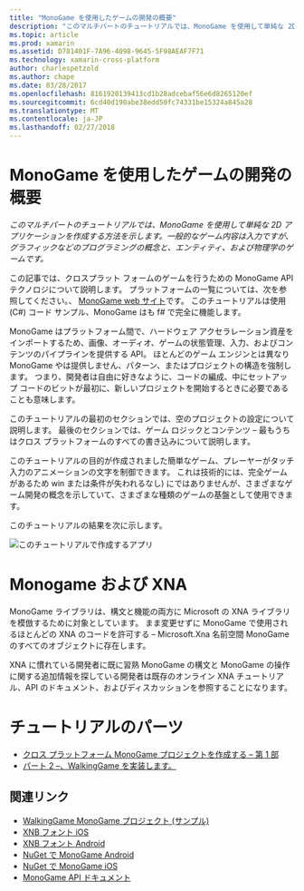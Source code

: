 ```yaml
---
title: "MonoGame を使用したゲームの開発の概要"
description: "このマルチパートのチュートリアルでは、MonoGame を使用して単純な 2D アプリケーションを作成する方法を示します。  一般的なゲーム内容は入力ですが、グラフィックなどのプログラミングの概念と、エンティティ、および物理学のゲームです。"
ms.topic: article
ms.prod: xamarin
ms.assetid: D781401F-7A96-4098-9645-5F98AEAF7F71
ms.technology: xamarin-cross-platform
author: charlespetzold
ms.author: chape
ms.date: 03/28/2017
ms.openlocfilehash: 8161920139413cd1b28adcebaf56e6d8265120ef
ms.sourcegitcommit: 6cd40d190abe38edd50fc74331be15324a845a28
ms.translationtype: MT
ms.contentlocale: ja-JP
ms.lasthandoff: 02/27/2018
---
```

# <a name="introduction-to-game-development-with-monogame"></a>MonoGame を使用したゲームの開発の概要

_このマルチパートのチュートリアルでは、MonoGame を使用して単純な 2D アプリケーションを作成する方法を示します。一般的なゲーム内容は入力ですが、グラフィックなどのプログラミングの概念と、エンティティ、および物理学のゲームです。_

この記事では、クロスプラット フォームのゲームを行うための MonoGame API テクノロジについて説明します。 プラットフォームの一覧については、次を参照してください。、 [MonoGame web サイト](http://www.monogame.net/)です。 このチュートリアルは使用 (C#) コード サンプル、MonoGame はも f# で完全に機能します。

MonoGame はプラットフォーム間で、ハードウェア アクセラレーション資産をインポートするため、画像、オーディオ、ゲームの状態管理、入力、およびコンテンツのパイプラインを提供する API。 ほとんどのゲーム エンジンとは異なり MonoGame やは提供しません、パターン、またはプロジェクトの構造を強制します。  つまり、開発者は自由に好きなように、コードの編成、中にセットアップ コードのビットが最初に、新しいプロジェクトを開始するときに必要であることも意味します。

このチュートリアルの最初のセクションでは、空のプロジェクトの設定について説明します。 最後のセクションでは、ゲーム ロジックとコンテンツ – 最もうちはクロス プラットフォームのすべての書き込みについて説明します。

このチュートリアルの目的が作成されました簡単なゲーム、プレーヤーがタッチ入力のアニメーションの文字を制御できます。  これは技術的には、完全ゲームがあるため win または条件が失われるなし) にではありませんが、さまざまなゲーム開発の概念を示していて、さまざまな種類のゲームの基盤として使用できます。 

このチュートリアルの結果を次に示します。

![](images/image1.gif "このチュートリアルで作成するアプリ")

# <a name="monogame-and-xna"></a>Monogame および XNA

MonoGame ライブラリは、構文と機能の両方に Microsoft の XNA ライブラリを模倣するために対象としています。  まま変更せずに MonoGame で使用されるほとんどの XNA のコードを許可する – Microsoft.Xna 名前空間 MonoGame のすべてのオブジェクトに存在します。 

XNA に慣れている開発者に既に習熟 MonoGame の構文と MonoGame の操作に関する追加情報を探している開発者は既存のオンライン XNA チュートリアル、API のドキュメント、およびディスカッションを参照することになります。


# <a name="walkthrough-parts"></a>チュートリアルのパーツ

- [クロス プラットフォーム MonoGame プロジェクトを作成する – 第 1 部](~/graphics-games/monogame/introduction/part1.md)
- [パート 2 –、WalkingGame を実装します。](~/graphics-games/monogame/introduction/part2.md)

## <a name="related-links"></a>関連リンク

- [WalkingGame MonoGame プロジェクト (サンプル)](https://developer.xamarin.com/samples/mobile/WalkingGameMG/)
- [XNB フォント iOS](https://github.com/mono/CocosSharp/tree/master/Samples/GameStarterKit/GameStarterKit/Content/fonts)
- [XNB フォント Android](https://github.com/mono/CocosSharp/tree/master/Samples/GameStarterKit/GameStarterKit/Assets/Content/fonts)
- [NuGet で MonoGame Android](https://www.nuget.org/packages/MonoGame.Framework.Android/)
- [NuGet で MonoGame iOS](https://www.nuget.org/packages/MonoGame.Framework.iOS/)
- [MonoGame API ドキュメント](http://www.monogame.net/documentation/?page=main)

